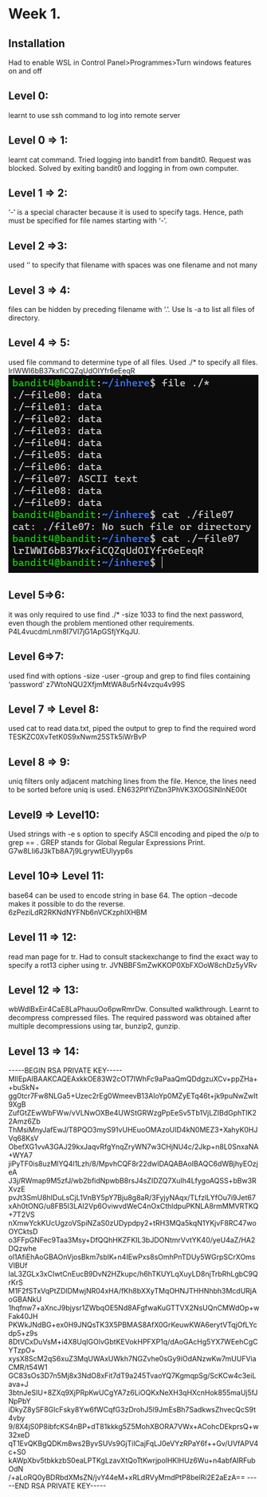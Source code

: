 # Week 1.
## Installation
Had to enable WSL in Control Panel>Programmes>Turn windows features on and off

## Level 0:
learnt to use ssh command to log into remote server
## Level 0 => 1: 
learnt cat command. Tried logging into bandit1 from bandit0. Request was blocked. Solved by exiting bandit0 and logging in from own computer.
## Level 1 => 2: 
‘-’ is a special character because it is used to specify tags. Hence, path must be specified for file names starting with ‘-’.
## Level 2 =>3: 
used ‘’ to specify that filename with spaces was one filename and not many
## Level 3 => 4: 
files can be hidden by preceding filename with ‘.’. Use ls -a to list all files of directory.
## Level 4 => 5: 
used file command to determine type of all files. Used ./* to specify all files. lrIWWI6bB37kxfiCQZqUdOIYfr6eEeqR
![L4](https://github.com/mizar-0/Cryptonite-JTP-1/blob/main/Images/L4-L5.png)
## Level 5=>6: 
it was only required to use find ./* -size 1033 to find the next password, even though the problem mentioned other requirements. P4L4vucdmLnm8I7Vl7jG1ApGSfjYKqJU.

## Level 6=>7: 
used find with options -size -user -group and grep to find files containing ‘password’
z7WtoNQU2XfjmMtWA8u5rN4vzqu4v99S



## Level 7 => Level 8: 
used cat to read data.txt, piped the output to grep to find the required word
TESKZC0XvTetK0S9xNwm25STk5iWrBvP








## Level 8 => 9:
uniq filters only adjacent matching lines from the file. Hence, the lines need to be sorted before uniq is used.
EN632PlfYiZbn3PhVK3XOGSlNInNE00t





















## Level9 => Level10:
Used strings with -e s option to specify ASCII encoding and piped the o/p to grep == . GREP stands for Global Regular Expressions Print.
G7w8LIi6J3kTb8A7j9LgrywtEUlyyp6s









## Level 10=> Level 11: 
<string> base64 can be used to encode string in base 64. The option –decode makes it possible to do the reverse.
6zPeziLdR2RKNdNYFNb6nVCKzphlXHBM


## Level 11 => 12: 
read man page for tr. Had to consult stackexchange to find the exact way to specify a rot13 cipher using tr. JVNBBFSmZwKKOP0XbFXOoW8chDz5yVRv

## Level 12 => 13: 
wbWdlBxEir4CaE8LaPhauuOo6pwRmrDw. Consulted walkthrough. Learnt to decompress compressed files. The required password was obtained after multiple decompressions using tar, bunzip2, gunzip. 
## Level 13 => 14: 


-----BEGIN RSA PRIVATE KEY-----
MIIEpAIBAAKCAQEAxkkOE83W2cOT7IWhFc9aPaaQmQDdgzuXCv+ppZHa++buSkN+
gg0tcr7Fw8NLGa5+Uzec2rEg0WmeevB13AIoYp0MZyETq46t+jk9puNwZwIt9XgB
ZufGtZEwWbFWw/vVLNwOXBe4UWStGRWzgPpEeSv5Tb1VjLZIBdGphTIK22Amz6Zb
ThMsiMnyJafEwJ/T8PQO3myS91vUHEuoOMAzoUID4kN0MEZ3+XahyK0HJVq68KsV
ObefXG1vvA3GAJ29kxJaqvRfgYnqZryWN7w3CHjNU4c/2Jkp+n8L0SnxaNA+WYA7
jiPyTF0is8uzMlYQ4l1Lzh/8/MpvhCQF8r22dwIDAQABAoIBAQC6dWBjhyEOzjeA
J3j/RWmap9M5zfJ/wb2bfidNpwbB8rsJ4sZIDZQ7XuIh4LfygoAQSS+bBw3RXvzE
pvJt3SmU8hIDuLsCjL1VnBY5pY7Bju8g8aR/3FyjyNAqx/TLfzlLYfOu7i9Jet67
xAh0tONG/u8FB5I3LAI2Vp6OviwvdWeC4nOxCthldpuPKNLA8rmMMVRTKQ+7T2VS
nXmwYckKUcUgzoVSpiNZaS0zUDypdpy2+tRH3MQa5kqN1YKjvF8RC47woOYCktsD
o3FFpGNFec9Taa3Msy+DfQQhHKZFKIL3bJDONtmrVvtYK40/yeU4aZ/HA2DQzwhe
ol1AfiEhAoGBAOnVjosBkm7sblK+n4IEwPxs8sOmhPnTDUy5WGrpSCrXOmsVIBUf
laL3ZGLx3xCIwtCnEucB9DvN2HZkupc/h6hTKUYLqXuyLD8njTrbRhLgbC9QrKrS
M1F2fSTxVqPtZDlDMwjNR04xHA/fKh8bXXyTMqOHNJTHHNhbh3McdURjAoGBANkU
1hqfnw7+aXncJ9bjysr1ZWbqOE5Nd8AFgfwaKuGTTVX2NsUQnCMWdOp+wFak40JH
PKWkJNdBG+ex0H9JNQsTK3X5PBMAS8AfX0GrKeuwKWA6erytVTqjOfLYcdp5+z9s
8DtVCxDuVsM+i4X8UqIGOlvGbtKEVokHPFXP1q/dAoGAcHg5YX7WEehCgCYTzpO+
xysX8ScM2qS6xuZ3MqUWAxUWkh7NGZvhe0sGy9iOdANzwKw7mUUFViaCMR/t54W1
GC83sOs3D7n5Mj8x3NdO8xFit7dT9a245TvaoYQ7KgmqpSg/ScKCw4c3eiLava+J
3btnJeSIU+8ZXq9XjPRpKwUCgYA7z6LiOQKxNeXH3qHXcnHok855maUj5fJNpPbY
iDkyZ8ySF8GlcFsky8Yw6fWCqfG3zDrohJ5l9JmEsBh7SadkwsZhvecQcS9t4vby
9/8X4jS0P8ibfcKS4nBP+dT81kkkg5Z5MohXBORA7VWx+ACohcDEkprsQ+w32xeD
qT1EvQKBgQDKm8ws2ByvSUVs9GjTilCajFqLJ0eVYzRPaY6f++Gv/UVfAPV4c+S0
kAWpXbv5tbkkzbS0eaLPTKgLzavXtQoTtKwrjpolHKIHUz6Wu+n4abfAIRFubOdN
/+aLoRQ0yBDRbdXMsZN/jvY44eM+xRLdRVyMmdPtP8belRi2E2aEzA==
-----END RSA PRIVATE KEY-----
